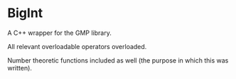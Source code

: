 # BigInt

A C++ wrapper for the GMP library.

All relevant overloadable operators overloaded.

Number theoretic functions included as well (the purpose in which this was
written).
